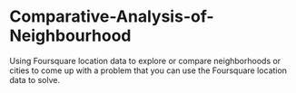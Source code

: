 # Comparative-Analysis-of-Neighbourhood
Using Foursquare location data to explore or compare neighborhoods or cities to come up with a problem that you can use the Foursquare location data to solve. 
